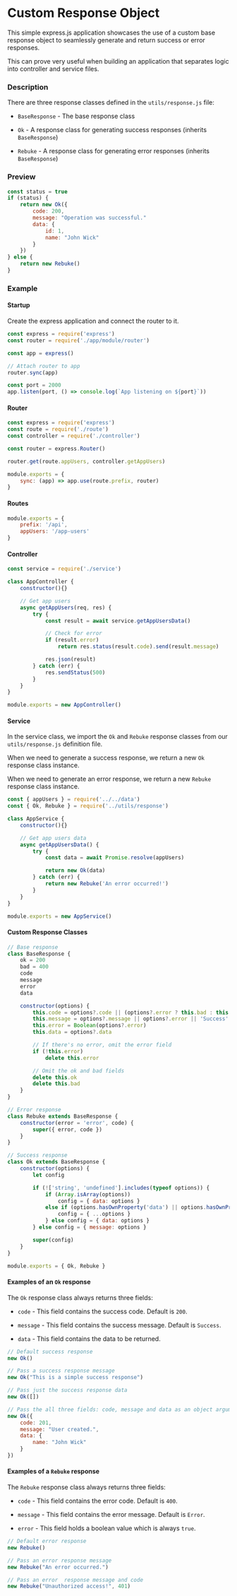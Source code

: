 # Custom Response Object

This simple express.js application showcases the use of a custom base response object to seamlessly generate and return success or error responses.

This can prove very useful when building an application that separates logic into controller and service files.



### Description

There are three response classes defined in the `utils/response.js` file:

- `BaseResponse` - The base response class

- `Ok` - A response class for generating success responses (inherits `BaseResponse`)

- `Rebuke` - A response class for generating error responses (inherits `BaseResponse`)



### Preview

```js
const status = true
if (status) {
    return new Ok({
        code: 200,
        message: "Operation was successful."
        data: {
            id: 1,
            name: "John Wick"
        }
    })
} else {
    return new Rebuke()
}
```



### Example

#### Startup

Create the express application and connect the router to it.

```js
const express = require('express')
const router = require('./app/module/router')

const app = express()

// Attach router to app
router.sync(app)

const port = 2000
app.listen(port, () => console.log(`App listening on ${port}`))
```

#### Router

```js
const express = require('express')
const route = require('./route')
const controller = require('./controller')

const router = express.Router()

router.get(route.appUsers, controller.getAppUsers)

module.exports = {
	sync: (app) => app.use(route.prefix, router)
}
```

#### Routes

```js
module.exports = {
	prefix: '/api',
	appUsers: '/app-users'
}
```

#### Controller

```js
const service = require('./service')

class AppController {
	constructor(){}

	// Get app users
	async getAppUsers(req, res) {
		try {
			const result = await service.getAppUsersData()

			// Check for error
			if (result.error)
				return res.status(result.code).send(result.message)

			res.json(result)
		} catch (err) {
			res.sendStatus(500)
		}
	}
}

module.exports = new AppController()
```

#### Service

In the service class, we import the `Ok` and `Rebuke` response classes from our `utils/response.js` definition file.

When we need to generate a success response, we return a new `Ok` response class instance.

When we need to generate an error response, we return a new `Rebuke` response class instance.

```js
const { appUsers } = require('../../data')
const { Ok, Rebuke } = require('../utils/response')

class AppService {
	constructor(){}

	// Get app users data
	async getAppUsersData() {
		try {
			const data = await Promise.resolve(appUsers)

			return new Ok(data)
		} catch (err) {
			return new Rebuke('An error occurred!')
		}
	}
}

module.exports = new AppService()
```

#### Custom Response Classes

```js
// Base response
class BaseResponse {
	ok = 200
	bad = 400
	code
	message
	error
	data

	constructor(options) {
		this.code = options?.code || (options?.error ? this.bad : this.ok)
		this.message = options?.message || options?.error || 'Success'
		this.error = Boolean(options?.error)
		this.data = options?.data

		// If there's no error, omit the error field
		if (!this.error)
			delete this.error

		// Omit the ok and bad fields
		delete this.ok
		delete this.bad
	}
}

// Error response
class Rebuke extends BaseResponse {
	constructor(error = 'error', code) {
		super({ error, code })
	}
}

// Success response
class Ok extends BaseResponse {
	constructor(options) {
		let config

		if (!['string', 'undefined'].includes(typeof options)) {
			if (Array.isArray(options))
				config = { data: options }
			else if (options.hasOwnProperty('data') || options.hasOwnProperty('message') || options.hasOwnProperty('code')) {
				config = { ...options }
			} else config = { data: options } 
		} else config = { message: options }

		super(config)
	}
}

module.exports = { Ok, Rebuke }
```

#### Examples of an `Ok` response

The `Ok` response class always returns three fields:

- `code` - This field contains the success code. Default is `200`.

- `message` - This field contains the success message. Default is `Success`.

- `data` - This field contains the data to be returned.

```js
// Default success response
new Ok()

// Pass a success response message
new Ok("This is a simple success response")

// Pass just the success response data
new Ok([])

// Pass the all three fields: code, message and data as an object argument
new Ok({
    code: 201,
    message: "User created.",
    data: {
        name: "John Wick"
    }
})
```

#### Examples of a `Rebuke` response

The `Rebuke` response class always returns three fields:

- `code` - This field contains the error code. Default is `400`.

- `message` - This field contains the error message. Default is `Error`.

- `error` - This field holds a boolean value which is always `true`.

```js
// Default error response
new Rebuke()

// Pass an error response message
new Rebuke("An error occurred.")

// Pass an error  response message and code
new Rebuke("Unauthorized access!", 401)
```